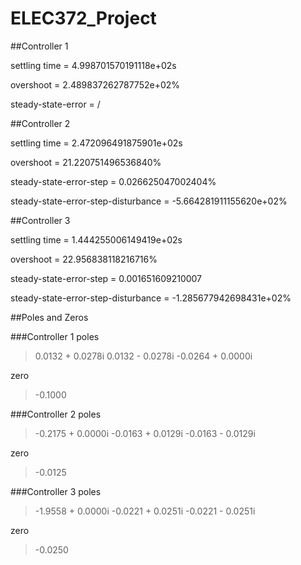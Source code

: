# ELEC372_Project

##Controller 1

settling time = 4.998701570191118e+02s

overshoot = 2.489837262787752e+02%

steady-state-error = /

##Controller 2

settling time = 2.472096491875901e+02s

overshoot = 21.220751496536840%

steady-state-error-step = 0.026625047002404%

steady-state-error-step-disturbance = -5.664281911155620e+02%


##Controller 3

settling time = 1.444255006149419e+02s

overshoot = 22.956838118216716%

steady-state-error-step = 0.001651609210007

steady-state-error-step-disturbance = -1.285677942698431e+02%

##Poles and Zeros

###Controller 1
poles

>   0.0132 + 0.0278i
>   0.0132 - 0.0278i
>  -0.0264 + 0.0000i

zero

>   -0.1000

###Controller 2
poles

>  -0.2175 + 0.0000i
>  -0.0163 + 0.0129i
>  -0.0163 - 0.0129i

zero

>   -0.0125

###Controller 3
poles

>  -1.9558 + 0.0000i
>  -0.0221 + 0.0251i
>  -0.0221 - 0.0251i

zero

>   -0.0250
